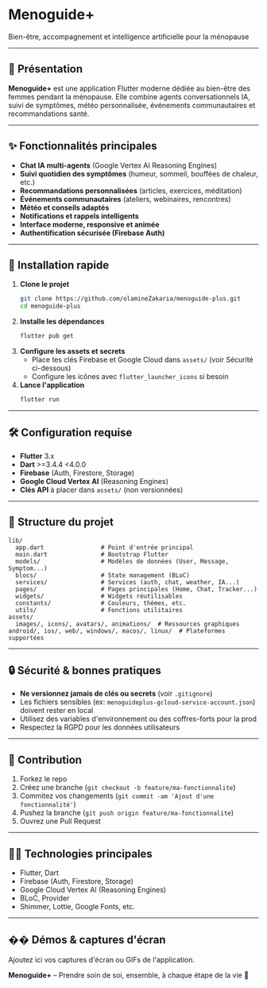 # Menoguide+

Bien-être, accompagnement et intelligence artificielle pour la ménopause

---

## 🌸 Présentation

**Menoguide+** est une application Flutter moderne dédiée au bien-être des femmes pendant la ménopause. Elle combine agents conversationnels IA, suivi de symptômes, météo personnalisée, événements communautaires et recommandations santé.

---

## ✨ Fonctionnalités principales

- **Chat IA multi-agents** (Google Vertex AI Reasoning Engines)
- **Suivi quotidien des symptômes** (humeur, sommeil, bouffées de chaleur, etc.)
- **Recommandations personnalisées** (articles, exercices, méditation)
- **Événements communautaires** (ateliers, webinaires, rencontres)
- **Météo et conseils adaptés**
- **Notifications et rappels intelligents**
- **Interface moderne, responsive et animée**
- **Authentification sécurisée (Firebase Auth)**

---

## 🚀 Installation rapide

1. **Clone le projet**
   ```bash
   git clone https://github.com/olamineZakaria/menoguide-plus.git
   cd menoguide-plus
   ```
2. **Installe les dépendances**
   ```bash
   flutter pub get
   ```
3. **Configure les assets et secrets**
   - Place tes clés Firebase et Google Cloud dans `assets/` (voir Sécurité ci-dessous)
   - Configure les icônes avec `flutter_launcher_icons` si besoin
4. **Lance l'application**
   ```bash
   flutter run
   ```

---

## 🛠️ Configuration requise

- **Flutter** 3.x
- **Dart** >=3.4.4 <4.0.0
- **Firebase** (Auth, Firestore, Storage)
- **Google Cloud Vertex AI** (Reasoning Engines)
- **Clés API** à placer dans `assets/` (non versionnées)

---

## 📁 Structure du projet

```
lib/
  app.dart                # Point d'entrée principal
  main.dart               # Bootstrap Flutter
  models/                 # Modèles de données (User, Message, Symptom...)
  blocs/                  # State management (BLoC)
  services/               # Services (auth, chat, weather, IA...)
  pages/                  # Pages principales (Home, Chat, Tracker...)
  widgets/                # Widgets réutilisables
  constants/              # Couleurs, thèmes, etc.
  utils/                  # Fonctions utilitaires
assets/
  images/, icons/, avatars/, animations/  # Ressources graphiques
android/, ios/, web/, windows/, macos/, linux/  # Plateformes supportées
```

---

## 🔒 Sécurité & bonnes pratiques

- **Ne versionnez jamais de clés ou secrets** (voir `.gitignore`)
- Les fichiers sensibles (ex: `menoguideplus-gcloud-service-account.json`) doivent rester en local
- Utilisez des variables d'environnement ou des coffres-forts pour la prod
- Respectez la RGPD pour les données utilisateurs

---

## 🤝 Contribution

1. Forkez le repo
2. Créez une branche (`git checkout -b feature/ma-fonctionnalite`)
3. Commitez vos changements (`git commit -am 'Ajout d'une fonctionnalité'`)
4. Pushez la branche (`git push origin feature/ma-fonctionnalite`)
5. Ouvrez une Pull Request

---

## 🧑‍💻 Technologies principales
- Flutter, Dart
- Firebase (Auth, Firestore, Storage)
- Google Cloud Vertex AI (Reasoning Engines)
- BLoC, Provider
- Shimmer, Lottie, Google Fonts, etc.

---

## �� Démos & captures d'écran

Ajoutez ici vos captures d'écran ou GIFs de l'application.


**Menoguide+** – Prendre soin de soi, ensemble, à chaque étape de la vie 🌱
